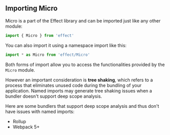 ## Importing Micro

Micro is a part of the Effect library and can be imported just like any other module:

```ts showLineNumbers=false
import { Micro } from 'effect'
```

You can also import it using a namespace import like this:

```ts showLineNumbers=false
import * as Micro from 'effect/Micro'
```

Both forms of import allow you to access the functionalities provided by the `Micro` module.

However an important consideration is **tree shaking**, which refers to a process that eliminates unused code during the bundling of your application.
Named imports may generate tree shaking issues when a bundler doesn't support deep scope analysis.

Here are some bundlers that support deep scope analysis and thus don't have issues with named imports:

- Rollup
- Webpack 5+
